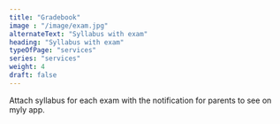 ```yaml
---
title: "Gradebook"
image : "/image/exam.jpg"
alternateText: "Syllabus with exam"
heading: "Syllabus with exam"
typeOfPage: "services"
series: "services"
weight: 4
draft: false
---
```


<p>Attach syllabus for each exam with the notification for parents to see on myly app.</p>


